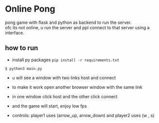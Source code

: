 # Online Pong
pong game with flask and python as backend to run the server.    
ofc its not online, u run the server and ppl connect to that server using a interface.    

## how to run
-  install py packages `pip install -r requirements.txt`
```
$ python3 main.py
```
- u will see a window with two links host and connect
- to make it work open another browser window with the same link
- in one window click host and the other click connect 
- and the game will start, enjoy low fps 

-   controls: player1 uses (arrow_up, arrow_down) and player2 uses (w , s)